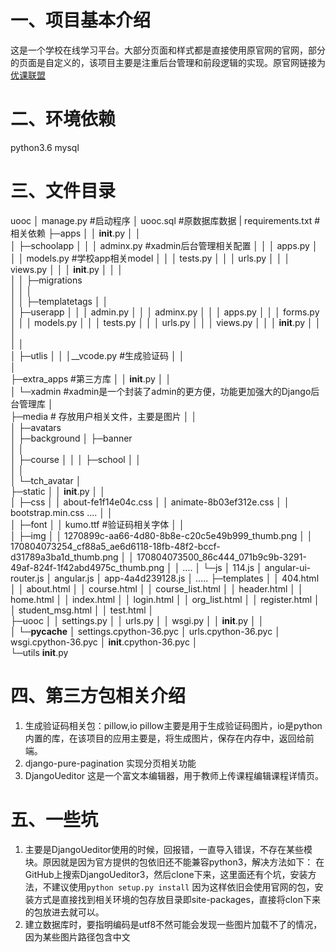 # 一、项目基本介绍
  这是一个学校在线学习平台。大部分页面和样式都是直接使用原官网的官网，部分的页面是自定义的，该项目主要是注重后台管理和前段逻辑的实现。原官网链接为
[优课联盟](http://www.uooc.net.cn/league/union)
# 二、环境依赖
  python3.6
  mysql
# 三、文件目录
uooc
│  manage.py	#启动程序
│  uooc.sql    #原数据库数据
|  requirements.txt  #相关依赖
├─apps
│  │  __init__.py
│  │  
│  ├─schoolapp 
│  │  │  adminx.py   #xadmin后台管理相关配置
│  │  │  apps.py
│  │  │  models.py   #学校app相关model
│  │  │  tests.py
│  │  │  urls.py
│  │  │  views.py
│  │  │  __init__.py
│  │  │  
│  │  ├─migrations   
│  │  │          
│  │  ├─templatetags
│  │          
│  ├─userapp
│  │  │  admin.py
│  │  │  adminx.py
│  │  │  apps.py
│  │  │  forms.py
│  │  │  models.py
│  │  │  tests.py
│  │  │  urls.py
│  │  │  views.py
│  │  │  __init__.py
│  │  │  
│  │  
│  ├─utlis
│  │  │__vcode.py  #生成验证码
│  │          
│          
├─extra_apps  #第三方库
│  │  __init__.py
│  │  
│  └─xadmin  #xadmin是一个封装了admin的更方便，功能更加强大的Django后台管理库
│              
├─media  # 存放用户相关文件，主要是图片
│  │  
│  ├─avatars  
│  ├─background 
│  ├─banner   
│  │              
│  ├─course
│  │ 
│  ├─school
│  │              
│  │          
│  └─tch_avatar
│                  
├─static
│  │  __init__.py
│  │  
│  ├─css
│  │      about-fe1f14e04c.css
│  │      animate-8b03ef312e.css
│  │      bootstrap.min.css
		....
│  │      
│  ├─font
│  │      kumo.ttf  #验证码相关字体
│  │      
│  ├─img
│  │      1270899c-aa66-4d80-8b8e-c20c5e49b999_thumb.png
│  │      170804073254_cf88a5_ae6d6118-18fb-48f2-bccf-d31789a3ba1d_thumb.png
│  │      170804073500_86c444_071b9c9b-3291-49af-824f-1f42abd4975c_thumb.png
│  │      ....
│  └─js
│          114.js
│          angular-ui-router.js
│          angular.js
│          app-4a4d239128.js
│          .....
├─templates
│  │  404.html
│  │  about.html
│  │  course.html
│  │  course_list.html
│  │  header.html
│  │  home.html
│  │  index.html
│  │  login.html
│  │  org_list.html
│  │  register.html
│  │  student_msg.html
│  │  test.html
│          
├─uooc
│  │  settings.py
│  │  urls.py
│  │  wsgi.py
│  │  __init__.py
│  │  
│  └─__pycache__
│          settings.cpython-36.pyc
│          urls.cpython-36.pyc
│          wsgi.cpython-36.pyc
│          __init__.cpython-36.pyc
│          
└─utils
        __init__.py
# 四、第三方包相关介绍
1. 生成验证码相关包：pillow,io
   pillow主要是用于生成验证码图片，io是python内置的库，在该项目的应用主要是，将生成图片，保存在内存中，返回给前端。
2.  django-pure-pagination
    实现分页相关功能
3.  DjangoUeditor
    这是一个富文本编辑器，用于教师上传课程编辑课程详情页。
    
# 五、一些坑
1. 主要是DjangoUeditor使用的时候，回报错，一直导入错误，不存在某些模块。原因就是因为官方提供的包依旧还不能兼容python3，解决方法如下：
  在GitHub上搜索DjangoUeditor3，然后clone下来，这里面还有个坑，安装方法，不建议使用`python setup.py install` 因为这样依旧会使用官网的包，安装方式是直接找到相关环境的包存放目录即site-packages，直接将clon下来的包放进去就可以。
2. 建立数据库时，要指明编码是utf8不然可能会发现一些图片加载不了的情况，因为某些图片路径包含中文
